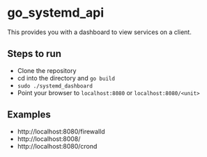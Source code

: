 # go_systemd_api

This provides you with a dashboard to view services on a client.

## Steps to run

- Clone the repository
- cd into the directory and `go build`
- `sudo ./systemd_dashboard`
- Point your browser to `localhost:8080` or `localhost:8080/<unit>`

## Examples

- http://localhost:8080/firewalld
- http://localhost:8008/
- http://localhost:8080/crond